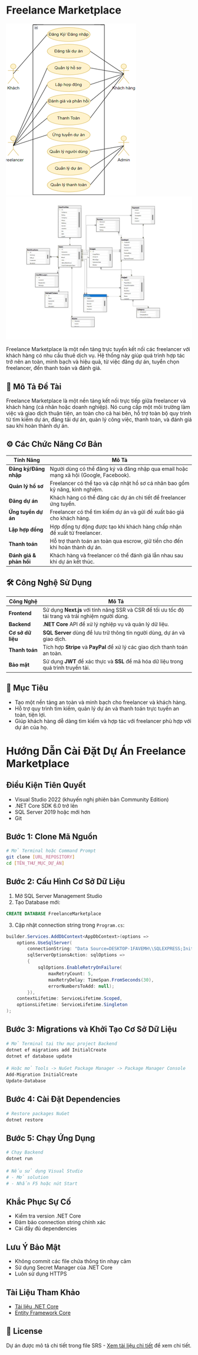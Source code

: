 # Freelance Marketplace

![Use Case Model](./use-case.png)
![Diagram](./diagram.jpg)

Freelance Marketplace là một nền tảng trực tuyến kết nối các freelancer với khách hàng có nhu cầu thuê dịch vụ. Hệ thống này giúp quá trình hợp tác trở nên an toàn, minh bạch và hiệu quả, từ việc đăng dự án, tuyển chọn freelancer, đến thanh toán và đánh giá.

## 🎯 Mô Tả Đề Tài
Freelance Marketplace là một nền tảng kết nối trực tiếp giữa freelancer và khách hàng (cá nhân hoặc doanh nghiệp). Nó cung cấp một môi trường làm việc và giao dịch thuận tiện, an toàn cho cả hai bên, hỗ trợ toàn bộ quy trình từ tìm kiếm dự án, đăng tải dự án, quản lý công việc, thanh toán, và đánh giá sau khi hoàn thành dự án.

## ⚙️ Các Chức Năng Cơ Bản

| Tính Năng              | Mô Tả                                                                                 |
|------------------------|---------------------------------------------------------------------------------------|
| **Đăng ký/Đăng nhập**  | Người dùng có thể đăng ký và đăng nhập qua email hoặc mạng xã hội (Google, Facebook).  |
| **Quản lý hồ sơ**       | Freelancer có thể tạo và cập nhật hồ sơ cá nhân bao gồm kỹ năng, kinh nghiệm.         |
| **Đăng dự án**          | Khách hàng có thể đăng các dự án chi tiết để freelancer ứng tuyển.                    |
| **Ứng tuyển dự án**     | Freelancer có thể tìm kiếm dự án và gửi đề xuất báo giá cho khách hàng.               |
| **Lập hợp đồng**        | Hợp đồng tự động được tạo khi khách hàng chấp nhận đề xuất từ freelancer.             |
| **Thanh toán**          | Hỗ trợ thanh toán an toàn qua escrow, giữ tiền cho đến khi hoàn thành dự án.          |
| **Đánh giá & phản hồi** | Khách hàng và freelancer có thể đánh giá lẫn nhau sau khi dự án kết thúc.             |

## 🛠️ Công Nghệ Sử Dụng

| Công Nghệ        | Mô Tả                                                                                       |
|------------------|---------------------------------------------------------------------------------------------|
| **Frontend**     | Sử dụng **Next.js** với tính năng SSR và CSR để tối ưu tốc độ tải trang và trải nghiệm người dùng. |
| **Backend**      | **.NET Core** API để xử lý nghiệp vụ và quản lý dữ liệu.                                    |
| **Cơ sở dữ liệu** | **SQL Server** dùng để lưu trữ thông tin người dùng, dự án và giao dịch.                   |
| **Thanh toán**   | Tích hợp **Stripe** và **PayPal** để xử lý các giao dịch thanh toán an toàn.                |
| **Bảo mật**      | Sử dụng **JWT** để xác thực và **SSL** để mã hóa dữ liệu trong quá trình truyền tải.        |

## 🌟 Mục Tiêu
- Tạo một nền tảng an toàn và minh bạch cho freelancer và khách hàng.
- Hỗ trợ quy trình tìm kiếm, quản lý dự án và thanh toán trực tuyến an toàn, tiện lợi.
- Giúp khách hàng dễ dàng tìm kiếm và hợp tác với freelancer phù hợp với dự án của họ.

# Hướng Dẫn Cài Đặt Dự Án Freelance Marketplace

## Điều Kiện Tiên Quyết
- Visual Studio 2022 (khuyến nghị phiên bản Community Edition)
- .NET Core SDK 6.0 trở lên
- SQL Server 2019 hoặc mới hơn
- Git

## Bước 1: Clone Mã Nguồn
```bash
# Mở Terminal hoặc Command Prompt
git clone [URL_REPOSITORY]
cd [TÊN_THƯ_MỤC_DỰ_ÁN]
```

## Bước 2: Cấu Hình Cơ Sở Dữ Liệu
1. Mở SQL Server Management Studio
2. Tạo Database mới:
```sql
CREATE DATABASE FreelanceMarketplace
```
3. Cập nhật connection string trong `Program.cs`:
```cs
builder.Services.AddDbContext<AppDbContext>(options =>
    options.UseSqlServer(
        connectionString: "Data Source=DESKTOP-1FAVEMH\\SQLEXPRESS;Initial Catalog=FreelanceMarketplace;Integrated Security=True;trusted_connection=true;encrypt=false;", \\thay ở đây
        sqlServerOptionsAction: sqlOptions =>
        {
            sqlOptions.EnableRetryOnFailure(
                maxRetryCount: 5,
                maxRetryDelay: TimeSpan.FromSeconds(30),
                errorNumbersToAdd: null);
        }),
    contextLifetime: ServiceLifetime.Scoped,
    optionsLifetime: ServiceLifetime.Singleton
);
```

## Bước 3: Migrations và Khởi Tạo Cơ Sở Dữ Liệu
```bash
# Mở Terminal tại thư mục project Backend
dotnet ef migrations add InitialCreate
dotnet ef database update

# Hoặc mở Tools -> NuGet Package Manager -> Package Manager Console
Add-Migration InitialCreate
Update-Database
```

## Bước 4: Cài Đặt Dependencies
```bash
# Restore packages NuGet
dotnet restore
```

## Bước 5: Chạy Ứng Dụng
```bash
# Chạy Backend
dotnet run

# Nếu sử dụng Visual Studio
# - Mở solution
# - Nhấn F5 hoặc nút Start
```

## Khắc Phục Sự Cố
- Kiểm tra version .NET Core
- Đảm bảo connection string chính xác
- Cài đầy đủ dependencies


## Lưu Ý Bảo Mật
- Không commit các file chứa thông tin nhạy cảm
- Sử dụng Secret Manager của .NET Core
- Luôn sử dụng HTTPS

## Tài Liệu Tham Khảo
- [Tài liệu .NET Core](https://docs.microsoft.com/dotnet)
- [Entity Framework Core](https://docs.microsoft.com/ef)

## 📄 License
Dự án được mô tả chi tiết trong file SRS - [Xem tài liệu chi tiết](./SRS.docx) để xem chi tiết.

